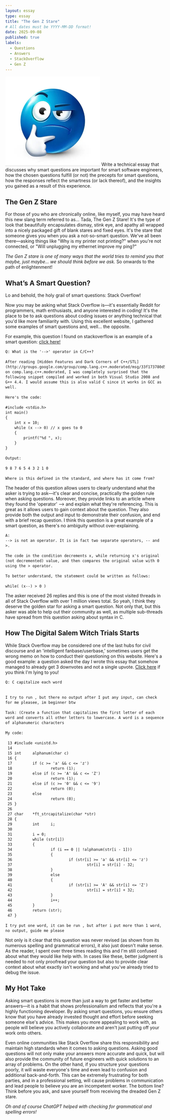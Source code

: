 ```yaml
---
layout: essay
type: essay
title: "The Gen Z Stare"
# All dates must be YYYY-MM-DD format!
date: 2025-09-08
published: true
labels:
  - Questions
  - Answers
  - StackOverflow
  - Gen Z
---
```


<img width="300px" class="rounded float-start pe-4" src="../img/smart-questions/emoji.jpg">
Write a technical essay that discusses why smart questions are important for smart software engineers, how the chosen questions fulfill (or not) the precepts for smart questions, how the responses reflect the smartness (or lack thereof), and the insights you gained as a result of this experience. 


## The Gen Z Stare

For those of you who are chronically online, like myself, you may have heard this new slang term referred to as... Tada, The Gen Z Stare! It's the type of look that beautifully encapsulates dismay, stink eye, and apathy all wrapped into a nicely packaged gift of blank stares and fixed eyes. It's the stare that someone gives you when you ask a not-so-smart question. We've all been there—asking things like "Why is my printer not printing?" when you're not connected, or "Will unplugging my ethernet improve my ping?"

*The Gen Z stare is one of many ways that the world tries to remind you that maybe, just maybe... we should think before we ask.*
So onwards to the path of enlightenment!

## What’s A Smart Question?

Lo and behold, the holy grail of smart questions: Stack Overflow!

Now you may be asking what Stack Overflow is—it's essentially Reddit for programmers, math enthusiasts, and anyone interested in coding! It's the place to be to ask questions about coding issues or anything technical that you'd like more familiarity with. Using this excellent website, I gathered some examples of smart questions and, well... the opposite.

For example, this question I found on stackoverflow is an example of a smart question: [click here!](https://stackoverflow.com/questions/1642028/what-is-the-operator-in-c-c)
```
Q: What is the '-->' operator in C/C++?

After reading [Hidden Features and Dark Corners of C++/STL](http://groups.google.com/group/comp.lang.c++.moderated/msg/33f173780d58dd20) on comp.lang.c++.moderated, I was completely surprised that the following snippet compiled and worked in both Visual Studio 2008 and G++ 4.4. I would assume this is also valid C since it works in GCC as well.

Here's the code:

#include <stdio.h>
int main()
{
    int x = 10;
    while (x --> 0) // x goes to 0
    {
        printf("%d ", x);
    }
}

Output:

9 8 7 6 5 4 3 2 1 0

Where is this defined in the standard, and where has it come from?

```

The header of this question allows users to clearly understand what the asker is trying to ask—it's clear and concise, practically the golden rule when asking questions. Moreover, they provide links to an article where they found the 'operator' --> and explain what they're referencing. This is great as it allows users to gain context about the question. They also provide both the output and input to demonstrate their confusion, and end with a brief recap question. I think this question is a great example of a smart question, as there's no ambiguity without over-explaining.

```
A:
--> is not an operator. It is in fact two separate operators, -- and >.

The code in the condition decrements x, while returning x's original (not decremented) value, and then compares the original value with 0 using the > operator.

To better understand, the statement could be written as follows:

while( (x--) > 0 )

```

The asker received 26 replies and this is one of the most visited threads in all of Stack Overflow with over 1 million views total. So yeah, I think they deserve the golden star for asking a smart question. Not only that, but this asker was able to help out their community as well, as multiple sub-threads have spread from this question asking about syntax in C.

## How The Digital Salem Witch Trials Starts

While Stack Overflow may be considered one of the last hubs for civil discourse and an 'intelligent fanbase/userbase,' sometimes users get the wrong memo on how to conduct their questioning on this website. Here's a good example: a question asked the day I wrote this essay that somehow managed to already get 3 downvotes and not a single upvote. [Click here](https://stackoverflow.com/questions/79762561/c-capitalize-each-word) if you think I'm lying to you!

```
Q: C capitalize each word


I try to run , but there no output after I put any input, can check for me pleasee, im beginner btw

Task: (Create a function that capitalizes the first letter of each word and converts all other letters to lowercase. A word is a sequence of alphanumeric characters

My code:

 13 #include <unistd.h>
 14 
 15 int     alphanum(char c)
 16 {
 17         if (c >= 'a' && c <= 'z')
 18                 return (1);
 19         else if (c >= 'A' && c <= 'Z')
 20                 return (1);
 21         else if (c >= '0' && c <= '9')
 22                 return (0);
 23         else
 24                 return (0);
 25 }
 26 
 27 char    *ft_strcapitalize(char *str)
 28 {
 29         int     i;
 30 
 31         i = 0;
 32         while (str[i])
 33         {
 34                 if (i == 0 || !alphanum(str[i - 1]))
 35                 {
 36                         if (str[i] >= 'a' && str[i] <= 'z')
 37                                 str[i] = str[i] - 32;
 38                 }
 39                 else
 40                 {
 41                         if (str[i] >= 'A' && str[i] <= 'Z')
 42                                 str[i] = str[i] + 32;
 43                 }
 44                 i++;
 45         }
 46         return (str);
 47 }

I try put one word, it can be run , but after i put more than 1 word, no output, guide me please

```
Not only is it clear that this question was never revised (as shown from its numerous spelling and grammatical errors), it also just doesn't make sense. As the reader, I spent over three times reading this and I'm still confused about what they would like help with. In cases like these, better judgment is needed to not only proofread your question but also to provide clear context about what exactly isn't working and what you've already tried to debug the issue.

## My Hot Take

Asking smart questions is more than just a way to get faster and better answers—it is a habit that shows professionalism and reflects that you're a highly functioning developer. By asking smart questions, you ensure others know that you have already invested thought and effort before seeking someone else's advice. This makes you more appealing to work with, as people will believe you actively collaborate and aren't just putting off your work onto others.

Even online communities like Stack Overflow share this responsibility and maintain high standards when it comes to asking questions. Asking good questions will not only make your answers more accurate and quick, but will also provide the community of future engineers with quick solutions to an array of problems. On the other hand, if you structure your questions poorly, it will waste everyone's time and even lead to confusion and additional back-and-forth. This can be extremely frustrating for both parties, and in a professional setting, will cause problems in communication and lead people to believe you are an incompetent worker.
The bottom line? Think before you ask, and save yourself from receiving the dreaded Gen Z stare.

*Oh and of course ChatGPT helped with checking for grammatical and spelling errors!*
